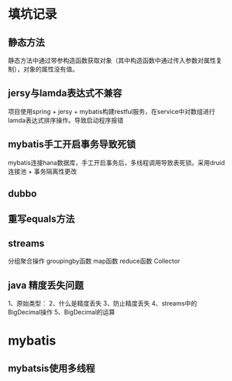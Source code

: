 # 填坑记录

## 静态方法
 静态方法中通过带参构造函数获取对象（其中构造函数中通过传入参数对属性复制），对象的属性没有值。

## jersy与lamda表达式不兼容
 项目使用spring + jersy + mybatis构建restful服务，在service中对数组进行lamda表达式排序操作。导致启动程序报错

## mybatis手工开启事务导致死锁
 mybatis连接hana数据库，手工开启事务后，多线程调用导致表死锁。采用druid连接池 + 事务隔离性更改

## dubbo

## 重写equals方法

## streams
 分组聚合操作
 groupingby函数
 map函数
 reduce函数
 Collector

## java 精度丢失问题
1、原始类型：
2、什么是精度丢失
3、防止精度丢失
4、streams中的BigDecimal操作
5、BigDecimal的运算


# mybatis
## mybatsis使用多线程

